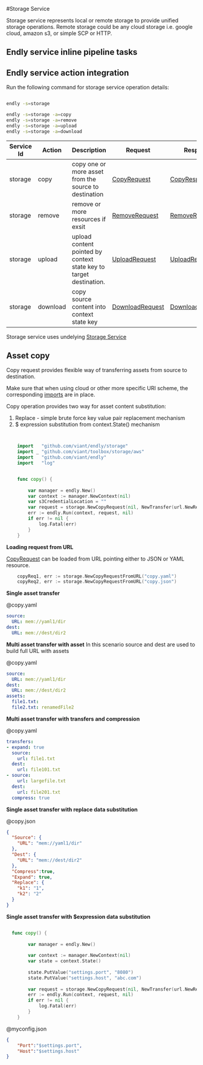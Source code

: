 #Storage Service

Storage  service represents local or remote storage to provide unified storage operations.
Remote storage could be any cloud storage i.e. google cloud, amazon s3, or simple SCP or HTTP.





<a name="endly"></a>

## Endly service inline pipeline tasks






## Endly service action integration

Run the following command for storage service operation details:

```bash

endly -s=storage

endly -s=storage -a=copy
endly -s=storage -a=remove
endly -s=storage -a=upload
endly -s=storage -a=download

```
 


| Service Id | Action | Description | Request | Response |
| --- | --- | --- | --- | --- |
| storage | copy | copy one or more asset from the source to destination | [CopyRequest](service_storage_copy.go) | [CopyResponse](service_storage_copy.go) |
| storage | remove | remove or more resources if exsit | [RemoveRequest](service_storage_remove.go) | [RemoveResponse](service_storage_remove.go) |
| storage | upload | upload content pointed by context state key to target destination. | [UploadRequest](service_storage_copy.go) | [UploadResponse](service_storage_upload.go) |
| storage | download | copy source content into context state key | [DownloadRequest](service_storage_download.go) | [DownloadResponse](service_storage_download.go) |


Storage service uses undelying [Storage Service](https://github.com/viant/toolbox/tree/master/storage)


## Asset copy

Copy request provides flexible way of transferring  assets from source to destination.

Make sure that when using cloud or other more specific URI scheme, the corresponding [imports](https://github.com/viant/toolbox/tree/master/storage#import) are in place.

Copy operation provides two way for asset content substitution:
1) Replace - simple brute force key value pair replacement mechanism
2) $ expression substitution from context.State()  mechanism



```go


    import   "github.com/viant/endly/storage"
    import _ "github.com/viant/toolbox/storage/aws"
    import   "github.com/viant/endly"
    import   "log"


    func copy() {
    	
    	var manager = endly.New()
    	var context := manager.NewContext(nil)
    	var s3CredentialLocation = ""
    	var request = storage.NewCopyRequest(nil, NewTransfer(url.NewResource("s3://mybucket/asset1", s3CredentialLocation), url.NewResource("/tmp/asset1"), false, false, nil))
    	err := endly.Run(context, request, nil)
    	if err != nil {
    		log.Fatal(err)
    	}
    }


```

**Loading request from URL**

[CopyRequest](service_contract.go) can be loaded from URL pointing either to JSON or YAML resource.

```go
    copyReq1, err := storage.NewCopyRequestFromURL("copy.yaml")
    copyReq2, err := storage.NewCopyRequestFromURL("copy.json")

```


**Single asset transfer**


@copy.yaml

```yaml
source:
  URL: mem://yaml1/dir
dest:
  URL: mem://dest/dir2
``` 



**Multi asset transfer with asset** 
In this scenario source and dest are used to build full URL with assets


@copy.yaml

```yaml
source:
  URL: mem://yaml1/dir
dest:
  URL: mem://dest/dir2
assets:
  file1.txt:
  file2.txt: renamedFile2  
```

**Multi asset transfer with transfers and compression**
 
@copy.yaml

```yaml
transfers:
- expand: true
  source:
    url: file1.txt
  dest:
    url: file101.txt
- source:
    url: largefile.txt
  dest:
    url: file201.txt
  compress: true
```

**Single asset transfer with replace data substitution**


@copy.json
```json
{
  "Source": {
    "URL": "mem://yaml1/dir"
  },
  "Dest": {
    "URL": "mem://dest/dir2"
  },
  "Compress":true,
  "Expand": true,
  "Replace": {
    "k1": "1",
    "k2": "2"
  }
}
```



**Single asset transfer with $expression data substitution**


```go

  func copy() {
    	
    	var manager = endly.New()
    	  
    	var context := manager.NewContext(nil)
    	var state = context.State()
    	
    	state.PutValue("settings.port", "8080")
    	state.PutValue("settings.host", "abc.com")
    	
    	var request = storage.NewCopyRequest(nil, NewTransfer(url.NewResource("myconfig.json"), url.NewResource("/app/config/"), false, true, nil))
    	err := endly.Run(context, request, nil)
    	if err != nil {
    		log.Fatal(err)
    	}
    }


```

@myconfig.json
```json
{
    "Port":"$settings.port",
    "Host":"$settings.host"
}

```

